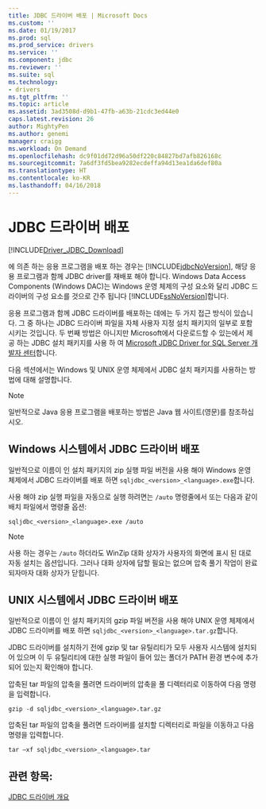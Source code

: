 ```yaml
---
title: JDBC 드라이버 배포 | Microsoft Docs
ms.custom: ''
ms.date: 01/19/2017
ms.prod: sql
ms.prod_service: drivers
ms.service: ''
ms.component: jdbc
ms.reviewer: ''
ms.suite: sql
ms.technology:
- drivers
ms.tgt_pltfrm: ''
ms.topic: article
ms.assetid: 3ad3508d-d9b1-47fb-a63b-21cdc3ed44e0
caps.latest.revision: 26
author: MightyPen
ms.author: genemi
manager: craigg
ms.workload: On Demand
ms.openlocfilehash: dc9f01dd72d96a50df220c84827bd7afb826168c
ms.sourcegitcommit: 7a6df3fd5bea9282ecdeffa94d13ea1da6def80a
ms.translationtype: HT
ms.contentlocale: ko-KR
ms.lasthandoff: 04/16/2018
---
```

# <a name="deploying-the-jdbc-driver"></a>JDBC 드라이버 배포
[!INCLUDE[Driver_JDBC_Download](../../includes/driver_jdbc_download.md)]

  에 의존 하는 응용 프로그램을 배포 하는 경우는 [!INCLUDE[jdbcNoVersion](../../includes/jdbcnoversion_md.md)], 해당 응용 프로그램과 함께 JDBC driver를 재배포 해야 합니다. Windows Data Access Components (Windows DAC)는 Windows 운영 체제의 구성 요소와 달리 JDBC 드라이버의 구성 요소를 것으로 간주 됩니다 [!INCLUDE[ssNoVersion](../../includes/ssnoversion_md.md)]합니다.  
  
 응용 프로그램과 함께 JDBC 드라이버를 배포하는 데에는 두 가지 접근 방식이 있습니다. 그 중 하나는 JDBC 드라이버 파일을 자체 사용자 지정 설치 패키지의 일부로 포함시키는 것입니다. 두 번째 방법은 아니지만 Microsoft에서 다운로드할 수 있는에서 제공 하는 JDBC 설치 패키지를 사용 하 여 [Microsoft JDBC Driver for SQL Server 개발자 센터](http://go.microsoft.com/fwlink/?LinkId=70166)합니다.  
  
 다음 섹션에서는 Windows 및 UNIX 운영 체제에서 JDBC 설치 패키지를 사용하는 방법에 대해 설명합니다.  
  
> [!NOTE]  
>  일반적으로 Java 응용 프로그램을 배포하는 방법은 Java 웹 사이트(영문)를 참조하십시오.  
  
## <a name="deploying-the-jdbc-driver-on-windows-systems"></a>Windows 시스템에서 JDBC 드라이버 배포  
 일반적으로 이름이 인 설치 패키지의 zip 실행 파일 버전을 사용 해야 Windows 운영 체제에서 JDBC 드라이버를 배포 하면 `sqljdbc_<version>_<language>.exe`합니다.  
  
 사용 해야 zip 실행 파일을 자동으로 실행 하려면는 `/auto` 명령줄에서 또는 다음과 같이 배치 파일에서 명령줄 옵션:  
  
 `sqljdbc_<version>_<language>.exe /auto`  
  
> [!NOTE]  
>  사용 하는 경우는 `/auto` 하더라도 WinZip 대화 상자가 사용자의 화면에 표시 된 대로 자동 설치는 옵션입니다. 그러나 대화 상자에 답할 필요는 없으며 압축 풀기 작업이 완료되자마자 대화 상자가 닫힙니다.  
  
## <a name="deploying-the-driver-on-unix-systems"></a>UNIX 시스템에서 JDBC 드라이버 배포  
 일반적으로 이름이 인 설치 패키지의 gzip 파일 버전을 사용 해야 UNIX 운영 체제에서 JDBC 드라이버를 배포 하면 `sqljdbc_<version>_<language>.tar.gz`합니다.  
  
 JDBC 드라이버를 설치하기 전에 gzip 및 tar 유틸리티가 모두 사용자 시스템에 설치되어 있으며 이 두 유틸리티에 대한 실행 파일이 들어 있는 폴더가 PATH 환경 변수에 추가되어 있는지 확인해야 합니다.  
  
 압축된 tar 파일의 압축을 풀려면 드라이버의 압축을 풀 디렉터리로 이동하여 다음 명령을 입력합니다.  
  
 `gzip -d sqljdbc_<version>_<language>.tar.gz`  
  
 압축된 tar 파일의 압축을 풀려면 드라이버를 설치할 디렉터리로 파일을 이동하고 다음 명령을 입력합니다.  
  
 `tar –xf sqljdbc_<version>_<language>.tar`  
  
## <a name="see-also"></a>관련 항목:  
 [JDBC 드라이버 개요](../../connect/jdbc/overview-of-the-jdbc-driver.md)  
  
  

